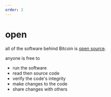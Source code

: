 ```yaml
---
order: 2
---
```


# open

all of the software behind Bitcoin is [open source](http://opensource.org).

anyone is free to

- run the software
- read then source code
- verify the code's integrity
- make changes to the code
- share changes with others